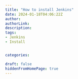 ```yaml
---
title: "How to install Jenkins"
date: 2024-01-18T04:06:22Z
author:
authorLink:
description:
tags:
- Jenkins
- Install


categories:

draft: false
hiddenFromHomePage: true
---
```



